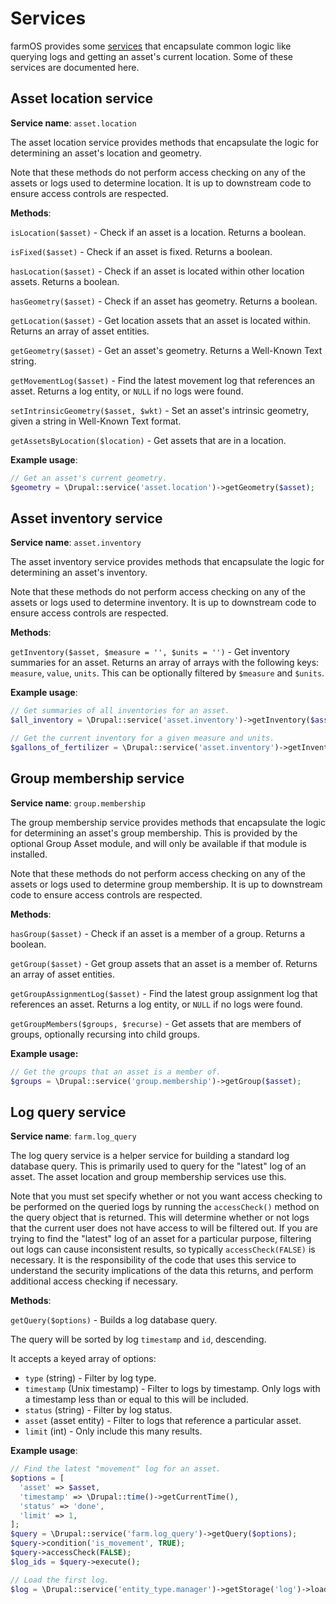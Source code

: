 # Services

farmOS provides some [services](https://symfony.com/doc/current/service_container.html)
that encapsulate common logic like querying logs and getting an asset's current
location. Some of these services are documented here.

## Asset location service

**Service name**: `asset.location`

The asset location service provides methods that encapsulate the logic for
determining an asset's location and geometry.

Note that these methods do not perform access checking on any of the assets or
logs used to determine location. It is up to downstream code to ensure access
controls are respected.

**Methods**:

`isLocation($asset)` - Check if an asset is a location. Returns a boolean.

`isFixed($asset)` - Check if an asset is fixed. Returns a boolean.

`hasLocation($asset)` - Check if an asset is located within other location
assets. Returns a boolean.

`hasGeometry($asset)` - Check if an asset has geometry. Returns a boolean.

`getLocation($asset)` - Get location assets that an asset is located within.
Returns an array of asset entities.

`getGeometry($asset)` - Get an asset's geometry. Returns a Well-Known Text
string.

`getMovementLog($asset)` - Find the latest movement log that references an
asset. Returns a log entity, or `NULL` if no logs were found.

`setIntrinsicGeometry($asset, $wkt)` - Set an asset's intrinsic geometry, given
a string in Well-Known Text format.

`getAssetsByLocation($location)` - Get assets that are in a location.

**Example usage**:

```php
// Get an asset's current geometry.
$geometry = \Drupal::service('asset.location')->getGeometry($asset);
```

## Asset inventory service

**Service name**: `asset.inventory`

The asset inventory service provides methods that encapsulate the logic for
determining an asset's inventory.

Note that these methods do not perform access checking on any of the assets or
logs used to determine inventory. It is up to downstream code to ensure access
controls are respected.

**Methods**:

`getInventory($asset, $measure = '', $units = '')` - Get inventory summaries
for an asset. Returns an array of arrays with the following keys: `measure`,
`value`, `units`. This can be optionally filtered by `$measure` and `$units`.

**Example usage**:

```php
// Get summaries of all inventories for an asset.
$all_inventory = \Drupal::service('asset.inventory')->getInventory($asset);

// Get the current inventory for a given measure and units.
$gallons_of_fertilizer = \Drupal::service('asset.inventory')->getInventory($asset, 'volume', 'gallons');
```

## Group membership service

**Service name**: `group.membership`

The group membership service provides methods that encapsulate the logic for
determining an asset's group membership. This is provided by the optional Group
Asset module, and will only be available if that module is installed.

Note that these methods do not perform access checking on any of the assets or
logs used to determine group membership. It is up to downstream code to ensure
access controls are respected.

**Methods**:

`hasGroup($asset)` - Check if an asset is a member of a group. Returns a
boolean.

`getGroup($asset)` - Get group assets that an asset is a member of. Returns an
array of asset entities.

`getGroupAssignmentLog($asset)` - Find the latest group assignment log that
references an asset. Returns a log entity, or `NULL` if no logs were found.

`getGroupMembers($groups, $recurse)` - Get assets that are members of groups,
optionally recursing into child groups.

**Example usage:**

```php
// Get the groups that an asset is a member of.
$groups = \Drupal::service('group.membership')->getGroup($asset);
```

## Log query service

**Service name**: `farm.log_query`

The log query service is a helper service for building a standard log database
query. This is primarily used to query for the "latest" log of an asset.
The asset location and group membership services use this.

Note that you must set specify whether or not you want access checking to be
performed on the queried logs by running the `accessCheck()` method on the
query object that is returned. This will determine whether or not logs that
the current user does not have access to will be filtered out. If you are
trying to find the "latest" log of an asset for a particular purpose, filtering
out logs can cause inconsistent results, so typically `accessCheck(FALSE)` is
necessary. It is the responsibility of the code that uses this service to
understand the security implications of the data this returns, and perform
additional access checking if necessary.

**Methods**:

`getQuery($options)` - Builds a log database query.

The query will be sorted by log `timestamp` and `id`, descending.

It accepts a keyed array of options:

- `type` (string) - Filter by log type.
- `timestamp` (Unix timestamp) - Filter to logs by timestamp. Only logs with
  a timestamp less than or equal to this will be included.
- `status` (string) - Filter by log status.
- `asset` (asset entity) - Filter to logs that reference a particular asset.
- `limit` (int) - Only include this many results.

**Example usage**:

```php
// Find the latest "movement" log for an asset.
$options = [
  'asset' => $asset,
  'timestamp' => \Drupal::time()->getCurrentTime(),
  'status' => 'done',
  'limit' => 1,
];
$query = \Drupal::service('farm.log_query')->getQuery($options);
$query->condition('is_movement', TRUE);
$query->accessCheck(FALSE);
$log_ids = $query->execute();

// Load the first log.
$log = \Drupal::service('entity_type.manager')->getStorage('log')->load(reset($log_ids));
```
